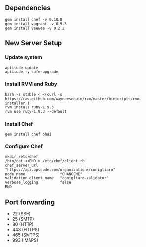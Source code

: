 ## Dependencies

    gem install chef -v 0.10.8
    gem install vagrant -v 0.9.3
    gem install veewee -v 0.2.2

## New Server Setup

### Update system

    aptitude update
    aptitude -y safe-upgrade

### Install RVM and Ruby

    bash -s stable < <(curl -s https://raw.github.com/wayneeseguin/rvm/master/binscripts/rvm-installer )
    rvm install ruby-1.9.3
    rvm use ruby-1.9.3 --default

### Install Chef

    gem install chef ohai

### Configure Chef

    mkdir /etc/chef
    /bin/cat <<END > /etc/chef/client.rb
    chef_server_url          "https://api.opscode.com/organizations/conigliaro"
    node_name                "CHANGEME"
    validation_client_name   "conigliaro-validator"
    verbose_logging          false
    END

## Port forwarding

- 22 (SSH)
- 25 (SMTP)
- 80 (HTTP)
- 443 (HTTPS)
- 465 (SMTPS)
- 993 (IMAPS)
